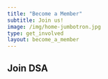 ```yaml
---
title: "Become a Member"
subtitle: Join us!
image: /img/home-jumbotron.jpg
type: get_involved
layout: become_a_member
---
```


<h2>Join DSA</h2>